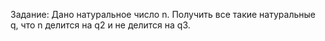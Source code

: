Задание: 
Дано натуральное число n. Получить все такие натуральные q, что n делится на q2 и не делится на q3.
